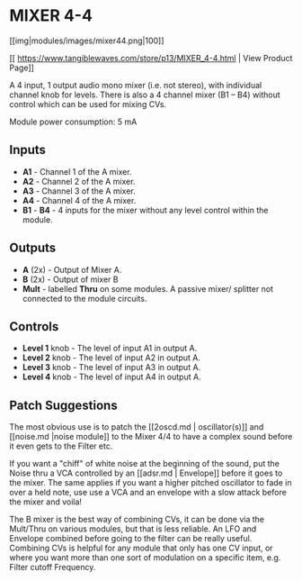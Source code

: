 # MIXER 4-4
[[img|modules/images/mixer44.png|100]]

[[ https://www.tangiblewaves.com/store/p13/MIXER_4-4.html | View Product Page]]

A 4 input, 1 output audio mono mixer (i.e. not stereo), with individual channel knob for levels. There is also a 4 channel mixer  (B1 – B4)  without control which can be used for mixing CVs.

Module power consumption: 5 mA

## Inputs

* **A1** - Channel 1 of the A mixer.
* **A2** - Channel 2 of the A mixer.
* **A3** - Channel 3 of the A mixer.
* **A4** - Channel 4 of the A mixer.
* **B1** - **B4** - 4 inputs for the mixer without any level control within the module.

## Outputs

* **A** (2x) - Output of Mixer A.
* **B** (2x) - Output of mixer B
* **Mult** - labelled **Thru** on some modules. A passive mixer/ splitter not connected to the module circuits.

## Controls

* **Level 1** knob - The level of input A1 in output A.
* **Level 2** knob - The level of input A2 in output A.
* **Level 3** knob - The level of input A3 in output A.
* **Level 4** knob - The level of input A4 in output A.

## Patch Suggestions

The most obvious use is to patch the [[2oscd.md | oscillator(s)]] and [[noise.md |noise module]] to the Mixer 4/4 to have a complex sound before it even gets to the Filter etc.

If you want a "chiff" of white noise at the beginning of the sound, put the Noise thru a VCA controlled by an [[adsr.md | Envelope]]  before  it goes to the mixer. The same applies if you want a higher pitched oscillator to fade in over a held note, use use a VCA and an envelope with a slow attack before the mixer and voila!

The B mixer is the best way of combining CVs, it can be done via the Mult/Thru on various modules, but that is less reliable. An LFO and Envelope combined before going to the filter can be really useful. Combining CVs is helpful for any module that only has one CV input, or where you want more than one sort of modulation on a specific item, e.g. Filter cutoff Frequency.
